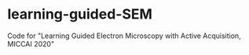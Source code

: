 # learning-guided-SEM
Code for "Learning Guided Electron Microscopy with Active Acquisition, MICCAI 2020"
